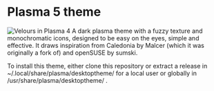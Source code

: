 # Plasma 5 theme
![Velours in Plasma 4](http://i.imgur.com/Scwewvi.png "Velours in Plasma 4")
A dark plasma theme with a fuzzy texture and monochromatic icons, designed to be easy on the eyes, simple and effective.
It draws inspiration from Caledonia by Malcer (which it was originally a fork of) and openSUSE by sumski.

To install this theme, either clone this repository or extract a release in ~/.local/share/plasma/desktoptheme/ for a local user or globally in /usr/share/plasma/desktoptheme/ .
